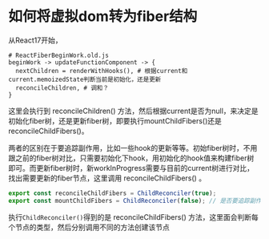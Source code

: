 # 如何将虚拟dom转为fiber结构

从React17开始，

```shell
# ReactFiberBeginWork.old.js
beginWork -> updateFunctionComponent -> {
  nextChildren = renderWithHooks(), # 根据current和current.memoizedState判断当前是初始化，还是更新
  reconcileChildren, # 调和？
}
```

这里会执行到 reconcileChildren() 方法，然后根据current是否为null，来决定是初始化fiber树，还是更新fiber树，即要执行mountChildFibers()还是 reconcileChildFibers()。

两者的区别在于要追踪副作用，比如一些hook的更新等等。初始fiber树时，不用跟之前的fiber树对比，只需要初始化下hook，用初始化的hook值来构建fiber树即可。而更新fiber树时，新workInProgress需要与目前的current树进行对比，找出需要更新的fiber节点，这里调用 reconcileChildFibers() 。

```javascript
export const reconcileChildFibers = ChildReconciler(true);
export const mountChildFibers = ChildReconciler(false); // 是否要追踪副作用，初始化时不用追踪
```

执行`ChildReconciler()`得到的是 reconcileChildFibers() 方法，这里面会判断每个节点的类型，然后分别调用不同的方法创建该节点
